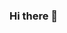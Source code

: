 ### Hi there 👋

<!--
**lokeshrookie/lokeshrookie** is a ✨ _special_ ✨ repository because its `README.md` (this file) appears on your GitHub profile.

Here are some ideas to get you started:

- 🔭 I’m  a student
- 🌱 I’m currently learning java
- 👯 I’m looking to collaborate on ... java
- 🤔 I’m looking for help with ... Android Application Development
- 💬 Ask me about ... Java and problem solving
- 📫 How to reach me: ... lokeshdarapureddy1005@gmail.com
- 😄 Pronouns: ... loki, lokesh, lucky
- ⚡ Fun fact: ...   i am a human.
-->

<a herf = "https://raw.githubusercontent.com/abhisheknaiidu/abhisheknaiidu/master/code.gif" > </a>
